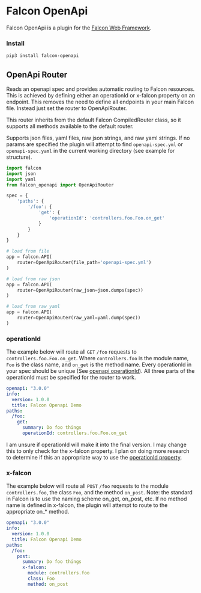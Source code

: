 # Falcon OpenApi

Falcon OpenApi is a plugin for the [Falcon Web Framework](https://github.com/falconry/falcon).

### Install

```bash
pip3 install falcon-openapi
```

## OpenApi Router

Reads an openapi spec and provides automatic routing to Falcon resources. This is achieved by defining either an operationId or x-falcon property on an endpoint. This removes the need to define all endpoints in your main Falcon file. Instead just set the router to OpenApiRouter.

This router inherits from the default Falcon CompiledRouter class, so it supports all methods available to the default router.

Supports json files, yaml files, raw json strings, and raw yaml strings. If no params are specified the plugin will attempt to find `openapi-spec.yml` or `openapi-spec.yaml` in the current working directory (see example for structure).

```python
import falcon
import json
import yaml
from falcon_openapi import OpenApiRouter

spec = {
    'paths': {
        '/foo': {
            'get': {
                'operationId': 'controllers.foo.Foo.on_get'
            }
        }
    }
}

# load from file
app = falcon.API(
    router=OpenApiRouter(file_path='openapi-spec.yml')
)

# load from raw json
app = falcon.API(
    router=OpenApiRouter(raw_json=json.dumps(spec))
)

# load from raw yaml
app = falcon.API(
    router=OpenApiRouter(raw_yaml=yaml.dump(spec))
)
```

### operationId

The example below will route all `GET` `/foo` requests to `controllers.foo.Foo.on_get`. Where `controllers.foo` is the module name, `Foo` is the class name, and `on_get` is the method name. Every operationId in your spec should be unique (See [openapi operationId](https://github.com/OAI/OpenAPI-Specification/blob/master/versions/3.0.0.md#operationObject)). All three parts of the operationId must be specified for the router to work.

```yaml
openapi: "3.0.0"
info:
  version: 1.0.0
  title: Falcon Openapi Demo
paths:
  /foo:
    get:
      summary: Do foo things
      operationId: controllers.foo.Foo.on_get
```

I am unsure if operationId will make it into the final version. I may change this to only check for the x-falcon property. I plan on doing more research to determine if this an appropriate way to use the [operationId property](https://github.com/OAI/OpenAPI-Specification/blob/master/versions/3.0.0.md#operationObject).

### x-falcon

The example below will route all `POST` `/foo` requests to the module `controllers.foo`, the class `Foo`, and the method `on_post`. Note: the standard in Falcon is to use the naming scheme on_get, on_post, etc. If no method name is defined in x-falcon, the plugin will attempt to route to the appropriate on_* method.

```yaml
openapi: "3.0.0"
info:
  version: 1.0.0
  title: Falcon Openapi Demo
paths:
  /foo:
    post:
      summary: Do foo things
      x-falcon:
        module: controllers.foo
        class: Foo
        method: on_post
```
